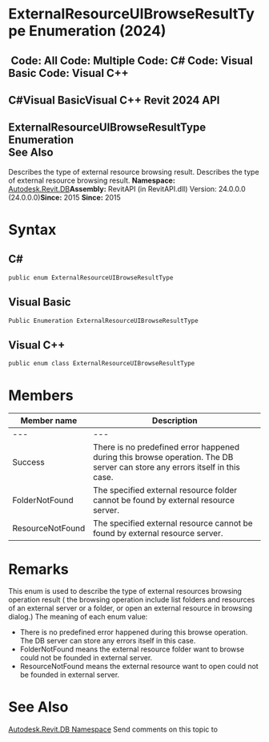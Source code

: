 # ExternalResourceUIBrowseResultType Enumeration (2024)

﻿
 Code: All Code: Multiple Code: C# Code: Visual Basic Code: Visual C++   
---  
C#Visual BasicVisual C++
Revit 2024 API  
---  
ExternalResourceUIBrowseResultType Enumeration  
See Also  
---  
Describes the type of external resource browsing result. 
Describes the type of external resource browsing result. 
**Namespace:** [Autodesk.Revit.DB](87546ba7-461b-c646-cbb1-2cb8f5bff8b2.md "Autodesk.Revit.DB Namespace")**Assembly:** RevitAPI (in RevitAPI.dll) Version: 24.0.0.0 (24.0.0.0)**Since:** 2015 **Since:** 2015 
# Syntax
C#  
---  
```text
public enum ExternalResourceUIBrowseResultType
```
  
Visual Basic  
---  
```text
Public Enumeration ExternalResourceUIBrowseResultType
```
  
Visual C++  
---  
```text
public enum class ExternalResourceUIBrowseResultType
```
  
# Members
| Member name | Description |
| --- | --- |
| --- | --- |
| Success | There is no predefined error happened during this browse operation. The DB server can store any errors itself in this case. |
| FolderNotFound | The specified external resource folder cannot be found by external resource server. |
| ResourceNotFound | The specified external resource cannot be found by external resource server. |

# Remarks
This enum is used to describe the type of external resources browsing operation result ( the browsing operation include list folders and resources of an external server or a folder, or open an external resource in browsing dialog.) The meaning of each enum value: 
  * There is no predefined error happened during this browse operation. The DB server can store any errors itself in this case. 
  * FolderNotFound means the external resource folder want to browse could not be founded in external server.
  * ResourceNotFound means the external resource want to open could not be founded in external server.

# See Also
[Autodesk.Revit.DB Namespace](87546ba7-461b-c646-cbb1-2cb8f5bff8b2.md "Autodesk.Revit.DB Namespace")
Send comments on this topic to 